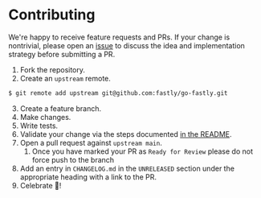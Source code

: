 # Contributing

We're happy to receive feature requests and PRs. If your change is nontrivial,
please open an [issue](https://github.com/fastly/go-fastly/issues/new) to discuss the
idea and implementation strategy before submitting a PR.

1. Fork the repository.
2. Create an `upstream` remote.
```bash
$ git remote add upstream git@github.com:fastly/go-fastly.git
```
3. Create a feature branch.
4. Make changes.
5. Write tests.
6. Validate your change via the steps documented [in the README](./README.md#testing).
7. Open a pull request against `upstream main`.
    1. Once you have marked your PR as `Ready for Review` please do not force push to the branch
8. Add an entry in `CHANGELOG.md` in the `UNRELEASED` section under the appropriate heading with a link to the PR.
9. Celebrate :tada:!
